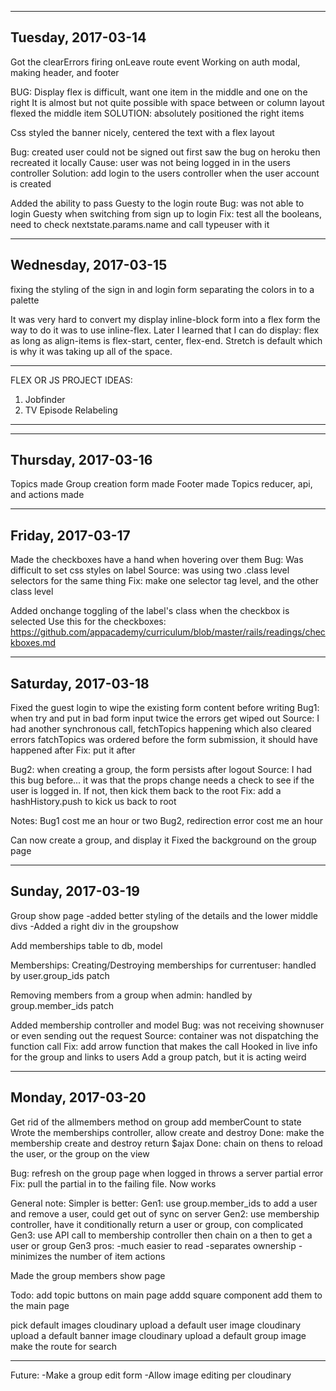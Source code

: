 -------------------------
Tuesday, 2017-03-14
-------------------------
Got the clearErrors firing onLeave route event
Working on auth modal, making header, and footer

BUG:
Display flex is difficult, want one item in the middle and one on the right
It is almost but not quite possible with space between or column layout
  flexed the middle item
  SOLUTION: absolutely positioned the right items

Css styled the banner nicely, centered the text with a flex layout

Bug:
created user could not be signed out
first saw the bug on heroku then recreated it locally
  Cause: user was not being logged in in the users controller
  Solution: add login to the users controller when the user account is created

Added the ability to pass Guesty to the login route
Bug: was not able to login Guesty when switching from sign up to login
  Fix: test all the booleans, need to check nextstate.params.name and call typeuser with it


-------------------------
Wednesday, 2017-03-15
-------------------------
fixing the styling of the sign in and login form
separating the colors in to a palette

It was very hard to convert my display inline-block form into a flex form
the way to do it was to use inline-flex. Later I learned that I can do display: flex
as long as align-items is flex-start, center, flex-end. Stretch is default which is why it was taking up all of the space.

------
FLEX OR JS PROJECT IDEAS:
1) Jobfinder
2) TV Episode Relabeling
------

-------------------------
Thursday, 2017-03-16
-------------------------

Topics made
Group creation form made
Footer made
Topics reducer, api, and actions made

-------------------------
Friday, 2017-03-17
-------------------------
Made the checkboxes have a hand when hovering over them
Bug: Was difficult to set css styles on label
  Source: was using two .class level selectors for the same thing
  Fix: make one selector tag level, and the other class level

Added onchange toggling of the label's class when the checkbox is selected
Use this for the checkboxes: https://github.com/appacademy/curriculum/blob/master/rails/readings/checkboxes.md

-------------------------
Saturday, 2017-03-18
-------------------------

Fixed the guest login to wipe the existing form content before writing
Bug1: when try and put in bad form input twice the errors get wiped out
  Source: I had another synchronous call, fetchTopics happening which also cleared errors
    fatchTopics was ordered before the form submission, it should have happened after
    Fix: put it after

Bug2: when creating a group, the form persists after logout
  Source: I had this bug before... it was that the props change needs a check
  to see if the user is logged in. If not, then kick them back to the root
  Fix: add a hashHistory.push to kick us back to root

Notes:
Bug1 cost me an hour or two
Bug2, redirection error cost me an hour

Can now create a group, and display it
Fixed the background on the group page

-------------------------
Sunday, 2017-03-19
-------------------------
Group show page
-added better styling of the details and the lower middle divs
-Added a right div in the groupshow

Add memberships table to db, model

Memberships:
Creating/Destroying memberships for currentuser:
handled by user.group_ids patch

Removing members from a group when admin:
handled by group.member_ids patch

Added membership controller and model
Bug: was not receiving shownuser or even sending out the request
  Source: container was not dispatching the function call
  Fix: add arrow function that makes the call
Hooked in live info for the group and links to users
Add a group patch, but it is acting weird

-------------------------
Monday, 2017-03-20
-------------------------

Get rid of the allmembers method on group
add memberCount to state
Wrote the memberships controller, allow create and destroy
Done: make the membership create and destroy return $ajax
Done: chain on thens to reload the user, or the group on the view

Bug: refresh on the group page when logged in throws a server partial error
  Fix: pull the partial in to the failing file. Now works

General note:
  Simpler is better:
  Gen1: use group.member_ids to add a user and remove a user, could get out of sync on server
  Gen2: use membership controller, have it conditionally return a user or group, con complicated
  Gen3: use API call to membership controller then chain on a then to get a user or group
    Gen3 pros:
      -much easier to read
      -separates ownership
      -minimizes the number of item actions


Made the group members show page

Todo:
add topic buttons on main page
addd square component
add them to the main page

pick default images
cloudinary upload a default user image
cloudinary upload a default banner image
cloudinary upload a default group image
make the route for search

---------------

Future:
-Make a group edit form
  -Allow image editing per cloudinary
